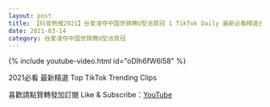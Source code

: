 ```yaml
---
layout: post
title: 【抖音熱搜2021】谷爱凌夺中国世锦赛U型池首冠 1 TikTok Daily 最新必看精選合集2021 03 14
date: 2021-03-14
category: 谷爱凌夺中国世锦赛U型池首冠
---
```


{% include youtube-video.html id="oDIh6fW6l58" %}

2021必看 最新精選 Top TikTok Trending Clips

喜歡請點贊轉發加訂閱 Like & Subscribe：[YouTube](https://www.youtube.com/channel/UCAoR7VcanIPd04uEq_GIylA/videos)

